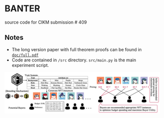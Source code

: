 # BANTER
source code for CIKM submission # 409

## Notes
- The long version paper with full theorem proofs can be found in [`doc/full.pdf`](doc/full.pdf)
- Code are contained in `/src` directory.  `src/main.py` is the main experiment script.

![](doc/problem.jpg)
